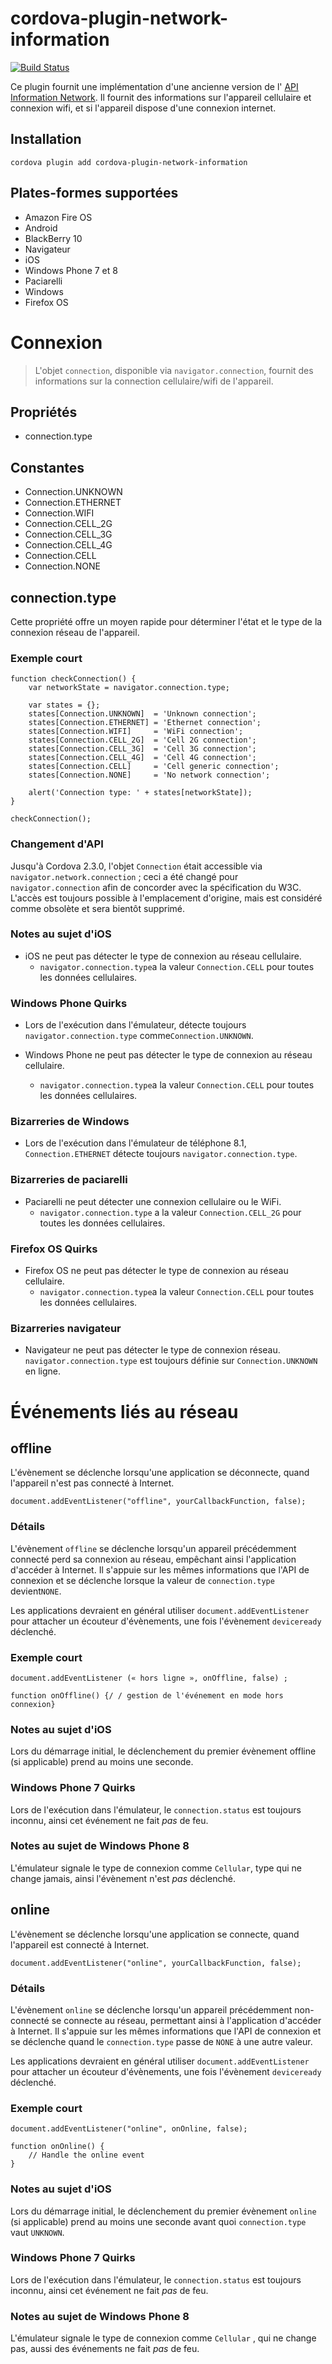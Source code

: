 <!--
# license: Licensed to the Apache Software Foundation (ASF) under one
#         or more contributor license agreements.  See the NOTICE file
#         distributed with this work for additional information
#         regarding copyright ownership.  The ASF licenses this file
#         to you under the Apache License, Version 2.0 (the
#         "License"); you may not use this file except in compliance
#         with the License.  You may obtain a copy of the License at
#
#           http://www.apache.org/licenses/LICENSE-2.0
#
#         Unless required by applicable law or agreed to in writing,
#         software distributed under the License is distributed on an
#         "AS IS" BASIS, WITHOUT WARRANTIES OR CONDITIONS OF ANY
#         KIND, either express or implied.  See the License for the
#         specific language governing permissions and limitations
#         under the License.
-->

# cordova-plugin-network-information

[![Build Status](https://travis-ci.org/apache/cordova-plugin-network-information.svg)](https://travis-ci.org/apache/cordova-plugin-network-information)

Ce plugin fournit une implémentation d'une ancienne version de
l' [API Information Network](http://www.w3.org/TR/2011/WD-netinfo-api-20110607/). Il fournit des informations sur
l'appareil cellulaire et connexion wifi, et si l'appareil dispose d'une connexion internet.

## Installation

    cordova plugin add cordova-plugin-network-information

## Plates-formes supportées

* Amazon Fire OS
* Android
* BlackBerry 10
* Navigateur
* iOS
* Windows Phone 7 et 8
* Paciarelli
* Windows
* Firefox OS

# Connexion

> L'objet `connection`, disponible via `navigator.connection`, fournit des informations sur la connection cellulaire/wifi de l'appareil.

## Propriétés

* connection.type

## Constantes

* Connection.UNKNOWN
* Connection.ETHERNET
* Connection.WIFI
* Connection.CELL_2G
* Connection.CELL_3G
* Connection.CELL_4G
* Connection.CELL
* Connection.NONE

## connection.type

Cette propriété offre un moyen rapide pour déterminer l'état et le type de la connexion réseau de l'appareil.

### Exemple court

    function checkConnection() {
        var networkState = navigator.connection.type;
    
        var states = {};
        states[Connection.UNKNOWN]  = 'Unknown connection';
        states[Connection.ETHERNET] = 'Ethernet connection';
        states[Connection.WIFI]     = 'WiFi connection';
        states[Connection.CELL_2G]  = 'Cell 2G connection';
        states[Connection.CELL_3G]  = 'Cell 3G connection';
        states[Connection.CELL_4G]  = 'Cell 4G connection';
        states[Connection.CELL]     = 'Cell generic connection';
        states[Connection.NONE]     = 'No network connection';
    
        alert('Connection type: ' + states[networkState]);
    }
    
    checkConnection();

### Changement d'API

Jusqu'à Cordova 2.3.0, l'objet `Connection` était accessible via `navigator.network.connection` ; ceci a été changé
pour `navigator.connection` afin de concorder avec la spécification du W3C. L'accès est toujours possible à
l'emplacement d'origine, mais est considéré comme obsolète et sera bientôt supprimé.

### Notes au sujet d'iOS

* iOS ne peut pas détecter le type de connexion au réseau cellulaire.
    * `navigator.connection.type`a la valeur `Connection.CELL` pour toutes les données cellulaires.

### Windows Phone Quirks

* Lors de l'exécution dans l'émulateur, détecte toujours `navigator.connection.type` comme`Connection.UNKNOWN`.

* Windows Phone ne peut pas détecter le type de connexion au réseau cellulaire.

    * `navigator.connection.type`a la valeur `Connection.CELL` pour toutes les données cellulaires.

### Bizarreries de Windows

* Lors de l'exécution dans l'émulateur de téléphone 8.1, `Connection.ETHERNET` détecte
  toujours `navigator.connection.type`.

### Bizarreries de paciarelli

* Paciarelli ne peut détecter une connexion cellulaire ou le WiFi.
    * `navigator.connection.type` a la valeur `Connection.CELL_2G` pour toutes les données cellulaires.

### Firefox OS Quirks

* Firefox OS ne peut pas détecter le type de connexion au réseau cellulaire.
    * `navigator.connection.type`a la valeur `Connection.CELL` pour toutes les données cellulaires.

### Bizarreries navigateur

* Navigateur ne peut pas détecter le type de connexion réseau. `navigator.connection.type` est toujours définie
  sur `Connection.UNKNOWN` en ligne.

# Événements liés au réseau

## offline

L'évènement se déclenche lorsqu'une application se déconnecte, quand l'appareil n'est pas connecté à Internet.

    document.addEventListener("offline", yourCallbackFunction, false);

### Détails

L'évènement `offline` se déclenche lorsqu'un appareil précédemment connecté perd sa connexion au réseau, empêchant ainsi
l'application d'accéder à Internet. Il s'appuie sur les mêmes informations que l'API de connexion et se déclenche
lorsque la valeur de `connection.type` devient`NONE`.

Les applications devraient en général utiliser `document.addEventListener` pour attacher un écouteur d'évènements, une
fois l'évènement `deviceready` déclenché.

### Exemple court

    document.addEventListener (« hors ligne », onOffline, false) ;
    
    function onOffline() {/ / gestion de l'événement en mode hors connexion}

### Notes au sujet d'iOS

Lors du démarrage initial, le déclenchement du premier évènement offline (si applicable) prend au moins une seconde.

### Windows Phone 7 Quirks

Lors de l'exécution dans l'émulateur, le `connection.status` est toujours inconnu, ainsi cet événement ne fait *pas* de
feu.

### Notes au sujet de Windows Phone 8

L'émulateur signale le type de connexion comme `Cellular`, type qui ne change jamais, ainsi l'évènement n'est *pas*
déclenché.

## online

L'évènement se déclenche lorsqu'une application se connecte, quand l'appareil est connecté à Internet.

    document.addEventListener("online", yourCallbackFunction, false);

### Détails

L'évènement `online` se déclenche lorsqu'un appareil précédemment non-connecté se connecte au réseau, permettant ainsi à
l'application d'accéder à Internet. Il s'appuie sur les mêmes informations que l'API de connexion et se déclenche quand
le `connection.type` passe de `NONE` à une autre valeur.

Les applications devraient en général utiliser `document.addEventListener` pour attacher un écouteur d'évènements, une
fois l'évènement `deviceready` déclenché.

### Exemple court

    document.addEventListener("online", onOnline, false);
    
    function onOnline() {
        // Handle the online event
    }

### Notes au sujet d'iOS

Lors du démarrage initial, le déclenchement du premier évènement `online` (si applicable) prend au moins une seconde
avant quoi `connection.type` vaut `UNKNOWN`.

### Windows Phone 7 Quirks

Lors de l'exécution dans l'émulateur, le `connection.status` est toujours inconnu, ainsi cet événement ne fait *pas* de
feu.

### Notes au sujet de Windows Phone 8

L'émulateur signale le type de connexion comme `Cellular` , qui ne change pas, aussi des événements ne fait *pas* de
feu.